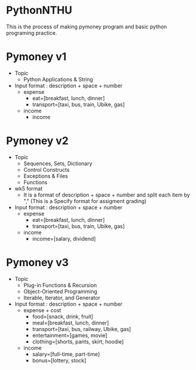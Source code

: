 # PythonNTHU
This is the process of making pymoney program and basic python programing practice.

# Pymoney v1
- Topic
  - Python Applications & String
- Input format : description + space + number
  - expense  
      - eat=[breakfast, lunch, dinner]  
      - transport=[taxi, bus, train, Ubike, gas]
  - income 
      - income


# Pymoney v2
- Topic
  - Sequences, Sets, Dictionary
  - Control Constructs
  - Exceptions & Files
  - Functions
- wk5 format 
  - It is a format of description + space + number and split each item by "," (This is a Specify format for assigment grading)
- Input format : description + space + number
  - expense  
    - eat=[breakfast, lunch, dinner]  
    - transport=[taxi, bus, train, Ubike, gas]
  - income  
    - income=[salary, dividend]

# Pymoney v3
- Topic
  - Plug-in Functions & Recursion
  - Object-Oriented Programming
  - Iterable, Iterator, and Generator
- Input format : description + space + number
  - expense + cost 
    - food=[snack, drink, fruit]  
    - meal=[breakfast, lunch, dinner]  
    - transport=[taxi, bus, railway, Ubike, gas]  
    - entertainment=[games, movie]  
    - clothing=[shorts, pants, skirt, hoodie]
  - income
    - salary=[full-time, part-time]  
    - bonus=[lottery, stock]

